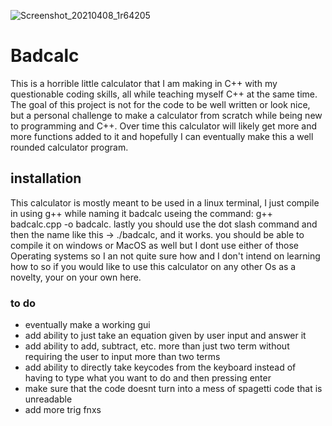 ![Screenshot_20210408_1r64205](https://user-images.githubusercontent.com/81500962/114094160-f9927a80-9889-11eb-8c02-aaaa9ce9bd4c.png)
# Badcalc
This is a horrible little calculator that I am making in C++ with my questionable coding skills, all while teaching myself C++ at the same time. The goal of this project is not for the code to be well written or look nice, but a personal challenge to make a calculator from scratch while being new to programming and C++. Over time this calculator will likely get more and more functions added to it and hopefully I can eventually make this a well rounded calculator program.
## installation
This calculator is mostly meant to be used in a linux terminal, I just compile in using g++ while naming it badcalc useing the command: g++ badcalc.cpp -o badcalc. lastly you should use the dot slash command and then the name like this -> ./badcalc, and it works.
you should be able to compile it on windows or MacOS as well but I dont use either of those Operating systems so I an not quite sure how and I don't intend on learning how to so if you would like to use this calculator on any other Os as a novelty, your on your own here.
### to do
* eventually make a working gui
* add ability to just take an equation given by user input and answer it
* add ability to add, subtract, etc. more than just two term without requiring the user to input more than two terms
* add ability to directly take keycodes from the keyboard instead of having to type what you want to do and then pressing enter
* make sure that the code doesnt turn into a mess of spagetti code that is unreadable
* add more trig fnxs
